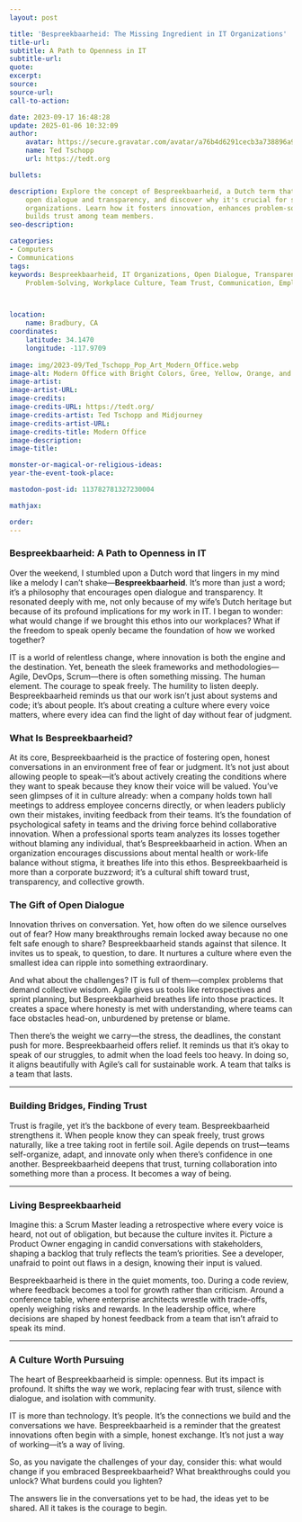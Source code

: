 ```yaml
---
layout: post

title: 'Bespreekbaarheid: The Missing Ingredient in IT Organizations'
title-url:
subtitle: A Path to Openness in IT
subtitle-url:
quote:
excerpt:
source:
source-url:
call-to-action:

date: 2023-09-17 16:48:28
update: 2025-01-06 10:32:09
author:
    avatar: https://secure.gravatar.com/avatar/a76b4d6291cecb3a738896a971bfb903?s=512&d=mp&r=g
    name: Ted Tschopp
    url: https://tedt.org

bullets:

description: Explore the concept of Bespreekbaarheid, a Dutch term that encourages
    open dialogue and transparency, and discover why it's crucial for success in IT
    organizations. Learn how it fosters innovation, enhances problem-solving, and
    builds trust among team members.
seo-description:

categories:
- Computers
- Communications
tags:
keywords: Bespreekbaarheid, IT Organizations, Open Dialogue, Transparency, Innovation,
    Problem-Solving, Workplace Culture, Team Trust, Communication, Employee Satisfaction



location:
    name: Bradbury, CA
coordinates:
    latitude: 34.1470
    longitude: -117.9709
    
image: img/2023-09/Ted_Tschopp_Pop_Art_Modern_Office.webp
image-alt: Modern Office with Bright Colors, Gree, Yellow, Orange, and Blue.
image-artist:
image-artist-URL:
image-credits:
image-credits-URL: https://tedt.org/
image-credits-artist: Ted Tschopp and Midjourney
image-credits-artist-URL:
image-credits-title: Modern Office
image-description:
image-title:

monster-or-magical-or-religious-ideas:
year-the-event-took-place:

mastodon-post-id: 113782781327230004

mathjax:

order:
---
```



### Bespreekbaarheid: A Path to Openness in IT

Over the weekend, I stumbled upon a Dutch word that lingers in my mind like a melody I can’t shake—**Bespreekbaarheid**. It’s more than just a word; it’s a philosophy that encourages open dialogue and transparency. It resonated deeply with me, not only because of my wife’s Dutch heritage but because of its profound implications for my work in IT. I began to wonder: what would change if we brought this ethos into our workplaces? What if the freedom to speak openly became the foundation of how we worked together?

IT is a world of relentless change, where innovation is both the engine and the destination. Yet, beneath the sleek frameworks and methodologies—Agile, DevOps, Scrum—there is often something missing. The human element. The courage to speak freely. The humility to listen deeply. Bespreekbaarheid reminds us that our work isn’t just about systems and code; it’s about people. It’s about creating a culture where every voice matters, where every idea can find the light of day without fear of judgment.  

### What Is Bespreekbaarheid?

At its core, Bespreekbaarheid is the practice of fostering open, honest conversations in an environment free of fear or judgment. It’s not just about allowing people to speak—it’s about actively creating the conditions where they want to speak because they know their voice will be valued. You’ve seen glimpses of it in culture already: when a company holds town hall meetings to address employee concerns directly, or when leaders publicly own their mistakes, inviting feedback from their teams. It’s the foundation of psychological safety in teams and the driving force behind collaborative innovation. When a professional sports team analyzes its losses together without blaming any individual, that’s Bespreekbaarheid in action. When an organization encourages discussions about mental health or work-life balance without stigma, it breathes life into this ethos. Bespreekbaarheid is more than a corporate buzzword; it’s a cultural shift toward trust, transparency, and collective growth.

### The Gift of Open Dialogue  

Innovation thrives on conversation. Yet, how often do we silence ourselves out of fear? How many breakthroughs remain locked away because no one felt safe enough to share? Bespreekbaarheid stands against that silence. It invites us to speak, to question, to dare. It nurtures a culture where even the smallest idea can ripple into something extraordinary.  

And what about the challenges? IT is full of them—complex problems that demand collective wisdom. Agile gives us tools like retrospectives and sprint planning, but Bespreekbaarheid breathes life into those practices. It creates a space where honesty is met with understanding, where teams can face obstacles head-on, unburdened by pretense or blame.  

Then there’s the weight we carry—the stress, the deadlines, the constant push for more. Bespreekbaarheid offers relief. It reminds us that it’s okay to speak of our struggles, to admit when the load feels too heavy. In doing so, it aligns beautifully with Agile’s call for sustainable work. A team that talks is a team that lasts.  

---

### Building Bridges, Finding Trust  

Trust is fragile, yet it’s the backbone of every team. Bespreekbaarheid strengthens it. When people know they can speak freely, trust grows naturally, like a tree taking root in fertile soil. Agile depends on trust—teams self-organize, adapt, and innovate only when there’s confidence in one another. Bespreekbaarheid deepens that trust, turning collaboration into something more than a process. It becomes a way of being.  

---

### Living Bespreekbaarheid  

Imagine this: a Scrum Master leading a retrospective where every voice is heard, not out of obligation, but because the culture invites it. Picture a Product Owner engaging in candid conversations with stakeholders, shaping a backlog that truly reflects the team’s priorities. See a developer, unafraid to point out flaws in a design, knowing their input is valued.  

Bespreekbaarheid is there in the quiet moments, too. During a code review, where feedback becomes a tool for growth rather than criticism. Around a conference table, where enterprise architects wrestle with trade-offs, openly weighing risks and rewards. In the leadership office, where decisions are shaped by honest feedback from a team that isn’t afraid to speak its mind.  

---

### A Culture Worth Pursuing  

The heart of Bespreekbaarheid is simple: openness. But its impact is profound. It shifts the way we work, replacing fear with trust, silence with dialogue, and isolation with community.  

IT is more than technology. It’s people. It’s the connections we build and the conversations we have. Bespreekbaarheid is a reminder that the greatest innovations often begin with a simple, honest exchange. It’s not just a way of working—it’s a way of living.  

So, as you navigate the challenges of your day, consider this: what would change if you embraced Bespreekbaarheid? What breakthroughs could you unlock? What burdens could you lighten?  

The answers lie in the conversations yet to be had, the ideas yet to be shared. All it takes is the courage to begin.  
